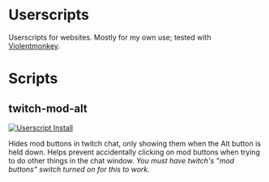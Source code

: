 # Userscripts
Userscripts for websites. Mostly for my own use; tested with [Violentmonkey](https://violentmonkey.github.io/).

# Scripts

## twitch-mod-alt
[![Userscript Install](https://img.shields.io/badge/Userscript-Install-informational?style=flat-square)](https://github.com/snazzyfox/userscripts/raw/main/twitch-mod-alt.user.js)

Hides mod buttons in twitch chat, only showing them when the Alt button is held down. Helps prevent accidentally clicking on mod buttons when trying to do other things in the chat window. *You must have twitch's "mod buttons" switch turned on for this to work.*
